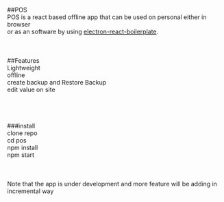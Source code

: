 ##POS  
POS is a react based offline app that can be used on personal either in browser   
or as an software by using [electron-react-boilerplate](https://github.com/electron-react-boilerplate/electron-react-boilerplate).  
<br/>
<br/>
<br/>
##Features  
Lightweight  
offline  
create backup and Restore Backup  
edit value on site <br/>  
<br/>
<br/>
<br/>
###install   
clone repo   
cd pos   
npm install   
npm start    
  <br/>
  <br/>
  <br/>
Note that the app is under development and more feature will be adding in incremental way <br/>
